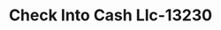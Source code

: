 ---
f_zip-code: 23666
f_state-code: VA
title: Check Into Cash Llc-13230
f_phone: 757-262-0370
f_city-only: Hampton
f_address: 4908 West Mercury Boulevard # B Hampton
f_location-unique-id: '13230'
slug: check-into-cash-llc-13230
updated-on: '2024-05-30T13:46:58.046Z'
created-on: '2024-05-30T13:36:59.803Z'
published-on: '2024-05-30T13:54:32.469Z'
f_city-state: cms/city/hampton-va.md
f_company: cms/company/check-into-cash-llc.md
f_state: cms/state/virginia.md
layout: '[payday-loan].html'
tags: payday-loan
---